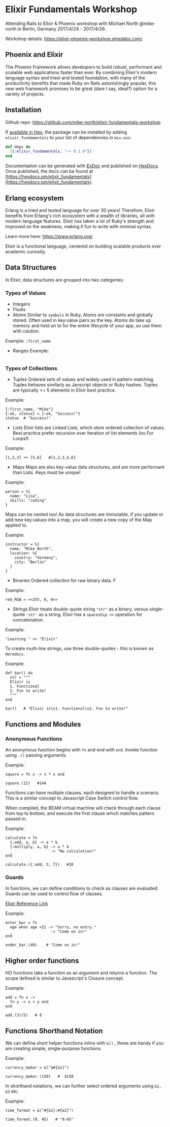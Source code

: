 # Elixir Fundamentals Workshop

Attending Rails to Elixir & Phoenix workshop with Michael North @mike-north in Berlin, Germany 2017/4/24 - 2017/4/26.

Workshop details: https://elixir-phoenix-workshop.simplabs.com/

## Phoenix and Elixir

The Phoenix Framework allows developers to build robust, performant and scalable web applications faster than ever. By combining Elixir's modern language syntax and tried-and tested foundation, with many of the productivity benefits that made Ruby on Rails astonishingly popular, this new web framework promises to be great (dare I say, ideal?) option for a variety of projects.


## Installation

Github repo: https://github.com/mike-north/elixir-fundamentals-workshop

If [available in Hex](https://hex.pm/docs/publish), the package can be installed
by adding `elixir_fundamentals` to your list of dependencies in `mix.exs`:

```elixir
def deps do
  [{:elixir_fundamentals, "~> 0.1.0"}]
end
```

Documentation can be generated with [ExDoc](https://github.com/elixir-lang/ex_doc)
and published on [HexDocs](https://hexdocs.pm). Once published, the docs can be found at [https://hexdocs.pm/elixir_fundamentals](https://hexdocs.pm/elixir_fundamentals).

## Erlang ecosystem

Erlang is a tried and tested language for over 30 years! Therefore, Elixir benefits from Erlang's rich ecosystem with a wealth of libraries, all with modern language features.  Elixir has taken a lot of Ruby's strength and improved on the weakness, making it fun to write with minimal syntax. 

Learn more here: https://www.erlang.org/

Elixir is a functional language, centered on building scalable products over academic curiosity.

## Data Structures
In Elixir, data structures are grouped into two categories:

### Types of Values
* Integers
* Floats
* Atoms
Similar to ```symbols``` in Ruby, Atoms are constants and globally stored. Often used in key:value pairs as the key. Atoms do take up memory and held on to for the entire lifecycle of your app, so use them with caution.

Example: 
``` :first_name ```

* Ranges
Example: 
``` [4..10]   #[4,5,6,7,8,9,10]
```

### Types of Collections
* Tuples
Ordered sets of values and widely used in pattern matching, Tuples behaves similarly as Javscript objects or Ruby hashes. 
Tuples are typically <= 5 elements in Elixir best practice.

Example:
``` 
{:first_name, "Mike"}
{:ok, status} = {:ok, "Success!"} 
status  # "Success!"
```

* Lists
Elixir lists are Linked Lists, which store ordered collection of values. Best practice prefer recursion over iteration of list elements (no For Loops!)

Example:
```
[1,2,3] ++ [5,6]   #[1,2,3,5,6]
```

* Maps
Maps are also key-value data structures, and are more performant than Lists. 
Keys must be unique!

Example:
```
person = %{
  name: "Lisa",
  skills: "coding"
}
```

Maps can be nested too! As data structures are immutable, if you update or add new key:values into a map, you will create a new copy of the Map applied to.

Example:
```
instructor = %{
  name: "Mike North",
  location: %{
    country: "Germany",
    city: "Berlin"
  }
}
```

* Binaries
Ordered collection for raw binary data. F

Example:
```
red_RGB = <<255, 0, 0>>
```

* Strings
Elixir treats double-quote string ```"str"``` as a binary, versus single-quote ```'str'``` as a string.
Elixir has a ```spaceship <>``` operation for concatenation.

Example:
```
"Learning " <> "Elixir"
```

To create multi-line strings, use three double-quotes - this is known as ```Heredocs```.

Example:
```
def bar() do
  str = """
  Elixir is
  1. Functional
  2. Fun to write!
  """
end

bar()   # "Elixir is\n1. Functional\n2. Fun to write!"
```

## Functions and Modules

### Anonymous Functions

An anonymous function begins with ```fn``` and end with ```end```. Invoke function using ```.()``` passing arguments

Example:
```
square = fn x -> x * x end

square.(12)   #144
```

Functions can have multiple clauses, each designed to handle a scenario. This is a similar concept to Javascript Case Switch control flow.

When compiled, the BEAM virtual machine will check through each clause from top to bottom, and execute the first clause which matches pattern passed in.

Example:
```
calculate = fn
  {:add, a, b} -> a * b
  {:multiply, a, b} -> a * b
  _                 -> "No calculation!"
end

calculate.({:add, 3, 7})   #10
```

### Guards
In functions, we can define conditions to check as clauses are evaluated. Guards can be used to control flow of clauses.

[Elixir Reference Link](http://elixir-lang.org/getting-started/case-cond-and-if.html#expressions-in-guard-clauses)

Example:
```
enter_bar = fn
  age when age <21 -> "Sorry, no entry."
  _                 -> "Come on in!"
end

ender_bar.(40)    # "Come on in!"
```

## Higher order functions
HO functions take a function as an argument and returns a function. The scope defined is similar to Javascript's Closure concept.

Example:
```
add = fn x ->
  fn y -> x + y end
end

add.(3)(5)   # 8
```

## Functions Shorthand Notation
We can define short helper functions inline with ```&()``` , these are handy if you are creating simple, single-purpose functions.

Example:
```
currency_maker = &("$#{&1}")

currency_maker.(150)   #  $150
```

In shorthand notations, we can further select ordered arguments using ```&1, &2``` etc. 

Example:
```
time_format = &("#{&1}:#{&2}")

time_format.(9, 45)   # "9:45"
```